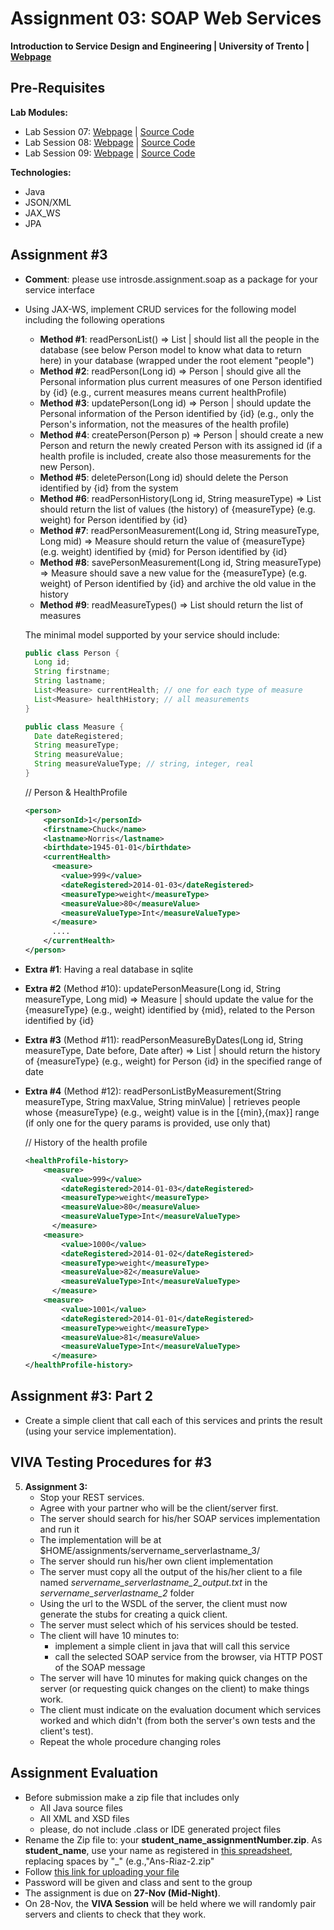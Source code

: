 # Assignment 03: SOAP Web Services

**Introduction to Service Design and Engineering | University of Trento | [Webpage](https://sites.google.com/site/introsdeunitn/assignments/02 "Permalink to Assignment 02: RESTful Services")**

## Pre-Requisites

**Lab Modules:** 
* Lab Session 07: [Webpage][1] | [Source Code][2] 
* Lab Session 08: [Webpage][3] | [Source Code][4] 
* Lab Session 09: [Webpage][5] | [Source Code][6] 

**Technologies:**
* Java
* JSON/XML
* JAX_WS
* JPA

## Assignment #3
* **Comment**: please use introsde.assignment.soap as a package for your service interface
* Using JAX-WS, implement CRUD services for the following model including the following operations
   * **Method #1**: readPersonList() => List<Person> | should list all the people in the database (see below Person model to know what data to return here) in your database (wrapped under the root element "people")
   * **Method #2**: readPerson(Long id) => Person | should give all the Personal information plus current measures of one Person identified by {id} (e.g., current measures means current healthProfile)
   * **Method #3**: updatePerson(Long id) => Person | should update the Personal information of the Person identified by {id} (e.g., only the Person's information, not the measures of the health profile)
   * **Method #4**: createPerson(Person p) => Person | should create a new Person and return the newly created Person with its assigned id (if a health profile is included, create also those measurements for the new Person).
   * **Method #5**: deletePerson(Long id) should delete the Person identified by {id} from the system
   * **Method #6**: readPersonHistory(Long id, String measureType) => List<Measure> should return the list of values (the history) of {measureType} (e.g. weight) for Person identified by {id}
   * **Method #7**: readPersonMeasurement(Long id, String measureType, Long mid) => Measure should return the value of {measureType} (e.g. weight) identified by {mid} for Person identified by {id}
   * **Method #8**: savePersonMeasurement(Long id, String measureType) => Measure should save a new value for the {measureType} (e.g. weight) of Person identified by {id} and archive the old value in the history
   * **Method #9**: readMeasureTypes() => List<String> should return the list of measures 

   The minimal model supported by your service should include: 
   ```java
   public class Person {
     Long id;
     String firstname;
     String lastname;
     List<Measure> currentHealth; // one for each type of measure
     List<Measure> healthHistory; // all measurements
   }
   
   public class Measure {
     Date dateRegistered;
     String measureType;
     String measureValue;
     String measureValueType; // string, integer, real
   }
   ```
   // Person & HealthProfile
  ```xml
  <person>
      <personId>1</personId>
      <firstname>Chuck</name>
      <lastname>Norris</lastname>
      <birthdate>1945-01-01</birthdate>
      <currentHealth>
        <measure>
          <value>999</value>
          <dateRegistered>2014-01-03</dateRegistered> 
          <measureType>weight</measureType>
          <measureValue>80</measureValue>
          <measureValueType>Int</measureValueType>
        </measure>
        ....
      </currentHealth>
  </person>
  ```

* **Extra #1**: Having a real database in sqlite
* **Extra #2** (Method #10): updatePersonMeasure(Long id, String measureType, Long mid) => Measure | should update the value for the {measureType} (e.g., weight) identified by {mid}, related to the Person identified by {id}
* **Extra #3** (Method #11): readPersonMeasureByDates(Long id, String measureType, Date before, Date after) => List<Measure> | should return the history of {measureType} (e.g., weight) for Person {id} in the specified range of date
* **Extra #4** (Method #12): readPersonListByMeasurement(String measureType, String maxValue, String minValue) | retrieves people whose {measureType} (e.g., weight) value is in the [{min},{max}] range (if only one for the query params is provided, use only that)
  
  
  // History of the health profile
  
  ```xml
  <healthProfile-history> 
      <measure>
          <value>999</value>
          <dateRegistered>2014-01-03</dateRegistered> 
          <measureType>weight</measureType>
          <measureValue>80</measureValue>
          <measureValueType>Int</measureValueType>
        </measure>
      <measure>
          <value>1000</value>
          <dateRegistered>2014-01-02</dateRegistered> 
          <measureType>weight</measureType>
          <measureValue>82</measureValue>
          <measureValueType>Int</measureValueType>
        </measure>
      <measure>
          <value>1001</value>
          <dateRegistered>2014-01-01</dateRegistered> 
          <measureType>weight</measureType>
          <measureValue>81</measureValue>
          <measureValueType>Int</measureValueType>
        </measure>
  </healthProfile-history> 
  ```

## Assignment #3: Part 2 

* Create a simple client that call each of this services and prints the result (using your service implementation).

## VIVA Testing Procedures for #3 

5. **Assignment 3:**
    * Stop your REST services. 
    * Agree with your partner who will be the client/server first.
    * The server should search for his/her SOAP services implementation and run it 
    * The implementation will be at $HOME/assignments/servername_serverlastname_3/
    * The server should run his/her own client implementation
    * The server must copy all the output of the his/her client to a file named *servername_serverlastname_2_output.txt* in the *servername_serverlastname_2* folder
    * Using the url to the WSDL of the server, the client must now generate the stubs for creating a quick client. 
    * The server must select which of his services should be tested. 
    * The client will have 10 minutes to:
        * implement a simple client in java that will call this service
        * call the selected SOAP service from the browser, via HTTP POST of the SOAP message 
    * The server will have 10 minutes for making quick changes on the server (or requesting quick changes on the client) to make things work.
    * The client must indicate on the evaluation document which services worked and which didn't (from both the server's own tests and the client's test). 
    * Repeat the whole procedure changing roles 

## Assignment Evaluation

* Before submission make a zip file that includes only
    * All Java source files 
    * All XML and XSD files
    * please, do not include .class or IDE generated project files
* Rename the Zip file to: your **student_name_assignmentNumber.zip**. As **student_name**, use your name as registered in [this spreadsheet][10], replacing spaces by "_" (e.g.,"Ans-Riaz-2.zip"
* Follow [this link for uploading your file][9]
* Password will be given and class and sent to the group
* The assignment is due on **27-Nov (Mid-Night)**. 
* On 28-Nov, the **VIVA Session** will be held where we will randomly pair servers and clients to check that they work.

[1]: https://sites.google.com/site/introsdeunitn/lab-sessions/lab-session-7
[2]: https://github.com/cdparra/introsde/tree/master/lab07
[3]: https://sites.google.com/site/introsdeunitn/lab-sessions/lab-session-8
[4]: https://github.com/cdparra/introsde/tree/master/lab08
[5]: https://sites.google.com/site/introsdeunitn/lab-sessions/lab-session-9
[6]: https://github.com/cdparra/introsde/tree/master/lab09
[9]: http://www.dropitto.me/introsde
[10]: https://docs.google.com/spreadsheets/d/1lQQS7BCcYJbVZqHpX3ELrxe6pHHXrG0Owjw20pTN0f0/edit?usp=sharing

